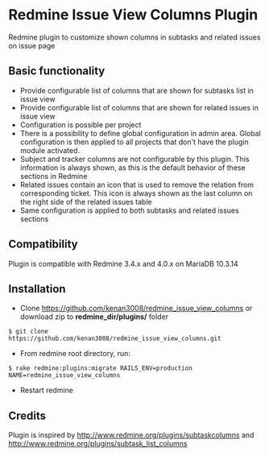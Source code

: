 # Redmine Issue View Columns Plugin

Redmine plugin to customize shown columns in subtasks and related issues on issue page

Basic functionality
-------------------

* Provide configurable list of columns that are shown for subtasks list in issue view
* Provide configurable list of columns that are shown for related issues in issue view
* Configuration is possible per project
* There is a possibility to define global configuration in admin area. Global configuration is then applied to all projects that don't have the plugin module activated.
* Subject and tracker columns are not configurable by this plugin. This information is always shown, as this is the default behavior of these sections in Redmine
* Related issues contain an icon that is used to remove the relation from corresponding ticket. This icon is always shown as the last column on the right side of the related issues table
* Same configuration is applied to both subtasks and related issues sections

Compatibility
-------------

Plugin is compatible with Redmine 3.4.x and 4.0.x on MariaDB 10.3.14

Installation
------------

* Clone https://github.com/kenan3008/redmine_issue_view_columns or download zip to **redmine_dir/plugins/** folder
```
$ git clone https://github.com/kenan3008/redmine_issue_view_columns.git
```
* From redmine root directory, run:
```
$ rake redmine:plugins:migrate RAILS_ENV=production NAME=redmine_issue_view_columns
```
* Restart redmine

Credits
-------

Plugin is inspired by http://www.redmine.org/plugins/subtaskcolumns and http://www.redmine.org/plugins/subtask_list_columns
